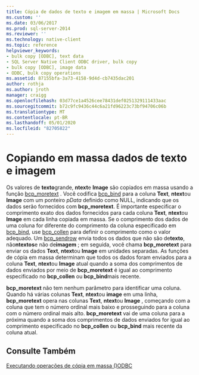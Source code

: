```yaml
---
title: Cópia de dados de texto e imagem em massa | Microsoft Docs
ms.custom: ''
ms.date: 03/06/2017
ms.prod: sql-server-2014
ms.reviewer: ''
ms.technology: native-client
ms.topic: reference
helpviewer_keywords:
- bulk copy [ODBC], text data
- SQL Server Native Client ODBC driver, bulk copy
- bulk copy [ODBC], image data
- ODBC, bulk copy operations
ms.assetid: 87155bfa-3a73-4158-9d4d-cb7435dac201
author: rothja
ms.author: jroth
manager: craigg
ms.openlocfilehash: 03d77ce1a4526cee78431def0251329111433aac
ms.sourcegitcommit: b72c9fc9436c44c6a21fd96223c73bf94706c06b
ms.translationtype: MT
ms.contentlocale: pt-BR
ms.lasthandoff: 05/01/2020
ms.locfileid: "82705822"
---
```

# <a name="bulk-copying-text-and-image-data"></a>Copiando em massa dados de texto e imagem
  Os valores de **texto**grande, **ntext**e **Image** são copiados em massa usando a função [bcp_moretext](../native-client-odbc-extensions-bulk-copy-functions/bcp-moretext.md) . Você codifica [bcp_bind](../native-client-odbc-extensions-bulk-copy-functions/bcp-bind.md) para a coluna **Text**, **ntext**ou **Image** com um ponteiro *pData* definido como NULL, indicando que os dados serão fornecidos com **bcp_moretext**. É importante especificar o comprimento exato dos dados fornecidos para cada coluna **Text**, **ntext**ou **Image** em cada linha copiada em massa. Se o comprimento dos dados de uma coluna for diferente do comprimento da coluna especificado em [bcp_bind](../native-client-odbc-extensions-bulk-copy-functions/bcp-bind.md), use [bcp_collen](../native-client-odbc-extensions-bulk-copy-functions/bcp-collen.md) para definir o comprimento como o valor adequado. Um [bcp_sendrow](../native-client-odbc-extensions-bulk-copy-functions/bcp-sendrow.md) envia todos os dados que não são de**texto**, não**ntextos**e não de**imagem** ; em seguida, você chama **bcp_moretext** para enviar os dados **Text**, **ntext**ou **Image** em unidades separadas. As funções de cópia em massa determinam que todos os dados foram enviados para a coluna **Text**, **ntext**ou **Image** atual quando a soma dos comprimentos de dados enviados por meio de **bcp_moretext** é igual ao comprimento especificado no **bcp_collen** ou **bcp_bind**mais recente.  
  
 **bcp_moretext** não tem nenhum parâmetro para identificar uma coluna. Quando há várias colunas **Text**, **ntext**ou **image** em uma linha, **bcp_moretext** opera nas colunas **Text**, **ntext**ou **Image** , começando com a coluna que tem o número ordinal mais baixo e prosseguindo para a coluna com o número ordinal mais alto. **bcp_moretext** vai de uma coluna para a próxima quando a soma dos comprimentos de dados enviados for igual ao comprimento especificado no **bcp_collen** ou **bcp_bind** mais recente da coluna atual.  
  
## <a name="see-also"></a>Consulte Também  
 [Executando operações de cópia em massa &#40;&#41;ODBC](performing-bulk-copy-operations-odbc.md)  
  
  
